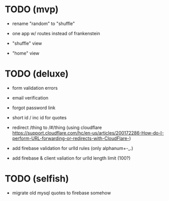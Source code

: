 # TODO (mvp)

- rename "random" to "shuffle"

- one app w/ routes instead of frankenstein

- "shuffle" view

- "home" view


# TODO (deluxe)

- form validation errors

- email verification

- forgot password link

- short id / inc id for quotes

- redirect /thing to /#/thing (using cloudflare https://support.cloudflare.com/hc/en-us/articles/200172286-How-do-I-perform-URL-forwarding-or-redirects-with-CloudFlare-)

- add firebase validation for urlId rules (only alphanum+-_.)

- add firebase & client valiation for urlId length limit (100?)


# TODO (selfish)

- migrate old mysql quotes to firebase somehow